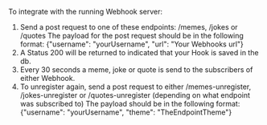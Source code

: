 To integrate with the running Webhook server:
1. Send a post request to one of these endpoints: /memes, /jokes or /quotes
    The payload for the post request should be in the following format: {"username": "yourUsername",
    "url": "Your Webhooks url"}
2. A Status 200 will be returned to indicated that your Hook is saved in the db.
3. Every 30 seconds a meme, joke or quote is send to the subscribers of either Webhook.
4. To unregister again, send a post request to either /memes-unregister, /jokes-unregister or /quotes-unregister (depending on what endpoint was subscribed to)
    The payload should be in the following format: {"username": "yourUsername",
    "theme": "TheEndpointTheme"}